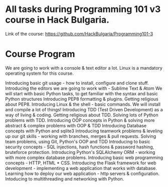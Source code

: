 # All tasks during Programming 101 v3 course in Hack Bulgaria.
Link of the course: https://github.com/HackBulgaria/Programming101-3

# Course Program

We are going to work with a console & text editor a lot. Linux is a mandatory operating system for this course.

Introducing basic git usage - how to install, configure and clone stuff.
Introducing the editors we are going to work with - Sublime Text & Atom
We will start with basic Python tasks, to get familiar with the syntax and basic Python structures
Introducing PEP8 formatting & plugins. Getting religious about PEP8.
Introducing Linux & the shell - basic commands. We will install and compile a lot of things!
Introducing TDD (Test Driven Development) as a way of living & coding. Getting religious about TDD.
Solving lots of Python problems with TDD.
Introducing OOP concepts in Python & solving more abstract & complex problems with OOP & TDD
Introducing Database concepts with Python and sqlite3
Introducing teamwork problems & leveling up our git skills - working with branches, merges & pull requests.
Solving team problems, using Git, Python's OOP and TDD
Introducing to basic security concepts - SQL injections, hash functions & password hashing, bruteforce protection.
Introducing Python's SQLAlchemy ORM - working with more complex database problems.
Introducing basic web programming concepts - HTTP, HTML * CSS.
Introducing the Flask framework for web development - implementing a web application that works with database.
Learning how to deploy our web application - http servers & configuration.
Intoducing to multithreading and networking with Python.
